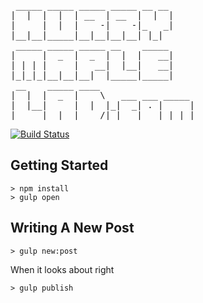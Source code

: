 <pre>
 _____ _____ _____ _____ __ __
|  |  |  |  | __  | __  |  |  |
|     |  |  |    -|    -|_   _|
|__|__|_____|__|__|__|__| |_|
 _____ _____ _____ __    _____
|     |  _  |  _  |  |  |   __|
| | | |     |   __|  |__|   __|
|_|_|_|__|__|__|  |_____|_____|
 __    _____ ____
|  |  |  _  |    \   ___ ___ _____
|  |__|     |  |  |_|  _| . |     |
|_____|__|__|____/|_|___|___|_|_|_|
</pre>

[![Build Status](http://img.shields.io/travis/hurrymaplelad/hmlad.com/master.svg?style=flat-square)](https://travis-ci.org/hurrymaplelad/hmlad.com)

Getting Started
---------------

    > npm install
    > gulp open

Writing A New Post
------------------

    > gulp new:post

When it looks about right

    > gulp publish
